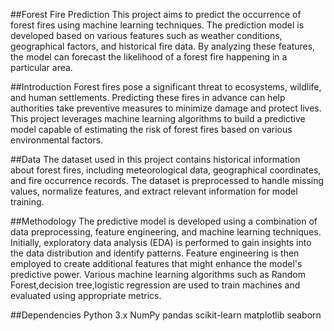 ##Forest Fire Prediction
This project aims to predict the occurrence of forest fires using machine learning techniques. 
The prediction model is developed based on various features such as weather conditions, geographical factors, and historical fire data. By analyzing these features, the model can forecast the likelihood of a forest fire happening in a particular area.

##Introduction
Forest fires pose a significant threat to ecosystems, wildlife, and human settlements. Predicting these fires in advance can help authorities take preventive measures to minimize damage and protect lives. 
This project leverages machine learning algorithms to build a predictive model capable of estimating the risk of forest fires based on various environmental factors.

##Data
The dataset used in this project contains historical information about forest fires, including meteorological data, geographical coordinates, and fire occurrence records.
The dataset is preprocessed to handle missing values, normalize features, and extract relevant information for model training.


##Methodology
The predictive model is developed using a combination of data preprocessing, feature engineering, and machine learning techniques. Initially, exploratory data analysis (EDA) is performed to gain insights into the data distribution and identify patterns. Feature engineering is then employed to create additional features that might enhance the model's predictive power. Various machine learning algorithms such as Random Forest,decision tree,logistic regression are used to train machines and evaluated using appropriate metrics.

##Dependencies
Python 3.x
NumPy
pandas
scikit-learn
matplotlib
seaborn




